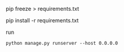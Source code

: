 
pip freeze > requirements.txt

pip install -r requirements.txt

run
```
python manage.py runserver --host 0.0.0.0
```